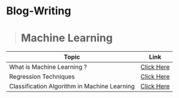# Blog-Writing

> # **Machine Learning**

| Topic| Link |
| --- | --- |
| What is Machine Learning ?                                    | [Click Here](https://ervishuu.medium.com/what-is-machine-learning-286ee589ee5c) |
| Regression Techniques                                         | [Click Here](https://ervishuu.medium.com/regression-techniques-741b11e678ca) |
|Classification Algorithm in Machine Learning|   [Click Here](https://ervishuu.medium.com/classification-algorithm-in-machine-learning-ba77c12c5117)|
